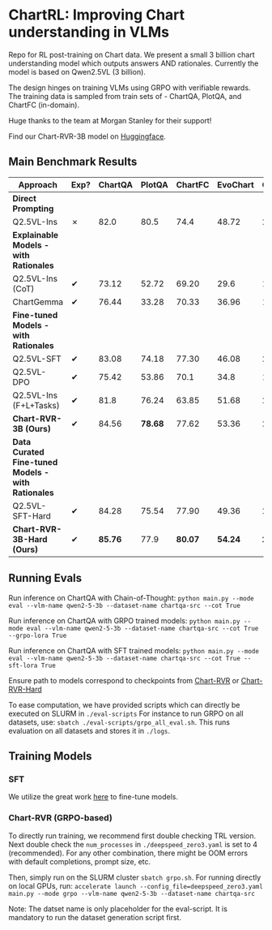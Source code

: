 # ChartRL: Improving Chart understanding in VLMs 

Repo for RL post-training on Chart data. We present a small 3 billion chart understanding model which outputs answers AND rationales. Currently the model is based on Qwen2.5VL (3 billion).

The design hinges on training VLMs using GRPO with verifiable rewards.
The training data is sampled from train sets of - ChartQA, PlotQA, and ChartFC (in-domain).


Huge thanks to the team at Morgan Stanley for their support!


Find our Chart-RVR-3B model on [Huggingface](https://huggingface.co/sanchit97/chart-rvr-3b).



## Main Benchmark Results

| Approach                           | Exp? | ChartQA | PlotQA | ChartFC | EvoChart | ChartQAPro | 
|------------------------------------|------|---------|--------|---------|----------|------------|
| **Direct Prompting**               |      |         |        |         |          |            |
| Q2.5VL-Ins                         | ✗    | 82.0    | 80.5   | 74.4    | 48.72    | 25.7       |
| **Explainable Models - with Rationales** |      |         |        |         |          |      |            
| Q2.5VL-Ins (CoT)                   | ✔    | 73.12   | 52.72  | 69.20   | 29.6     | 15.80      | 
| ChartGemma                         | ✔    | 76.44   | 33.28  | 70.33   | 36.96    | 10.93      | 
| **Fine-tuned Models - with Rationales** |      |         |        |         |          |       | 
| Q2.5VL-SFT                         | ✔    | 83.08   | 74.18  | 77.30   | 46.08    | 23.56      | 
| Q2.5VL-DPO                         | ✔    | 75.42   | 53.86  | 70.1    | 34.8     | 15.95      | 
| Q2.5VL-Ins (F+L+Tasks)             | ✔    | 81.8    | 76.24  | 63.85   | 51.68    | 27.66      | 
| **Chart-RVR-3B (Ours)**            | ✔    | 84.56   | **78.68** | 77.62   | 53.36    | 28.38   |  
| **Data Curated Fine-tuned Models - with Rationales** |      |         |        |         |          |            |            |
| Q2.5VL-SFT-Hard                    | ✔    | 84.28   | 75.54  | 77.90   | 49.36    | 23.20      | 
| **Chart-RVR-3B-Hard (Ours)**       | ✔    | **85.76** | 77.9   | **80.07** | **54.24** | **28.64** | 


## Running Evals

Run inference on ChartQA with Chain-of-Thought:
```python main.py --mode eval --vlm-name qwen2-5-3b --dataset-name chartqa-src --cot True```

Run inference on ChartQA with GRPO trained models:
```python main.py --mode eval --vlm-name qwen2-5-3b --dataset-name chartqa-src --cot True --grpo-lora True```

Run inference on ChartQA with SFT trained models:
```python main.py --mode eval --vlm-name qwen2-5-3b --dataset-name chartqa-src --cot True --sft-lora True```

Ensure path to models correspond to checkpoints from [Chart-RVR](https://huggingface.co/sanchit97/chart-rvr-3b) or [Chart-RVR-Hard](https://huggingface.co/sanchit97/chart-rvr-hard-3b)


To ease computation, we have provided scripts which can directly be executed on SLURM in ```./eval-scripts```
For instance to run GRPO on all datasets, use: ```sbatch ./eval-scripts/grpo_all_eval.sh```. This runs evaluation on all datasets and stores it in ```./logs```.

## Training Models

### SFT
We utilize the great work [here](https://github.com/2U1/Qwen2-VL-Finetune) to fine-tune models.


### Chart-RVR (GRPO-based) 
To directly run training, we recommend first double checking TRL version. Next double check the ```num_processes``` in ```./deepspeed_zero3.yaml``` is set to 4 (recommended). For any other combination, there might be OOM errors with default completions, prompt size, etc. 

Then, simply run on the SLURM cluster ```sbatch grpo.sh```. For running directly on local GPUs, run:
```accelerate launch --config_file=deepspeed_zero3.yaml main.py --mode grpo --vlm-name qwen2-5-3b --dataset-name chartqa-src```

Note: The datset name is only placeholder for the eval-script. It is mandatory to run the dataset generation script first.